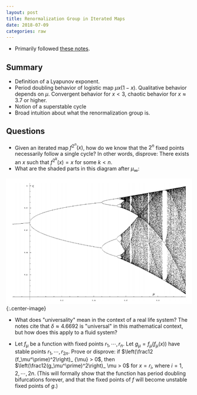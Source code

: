 ```yaml
---
layout: post
title: Renormalization Group in Iterated Maps
date: 2018-07-09
categories: raw
---
```


 * Primarily followed [these notes](https://arxiv.org/pdf/1210.2262.pdf).

## Summary

 * Definition of a Lyapunov exponent. 
 * Period doubling behavior of logistic map $\mu x(1-x)$. Qualitative behavior depends on $\mu$. Convergent behavior for $x<3$, chaotic behavior for $x \approx 3.7$ or higher.
 * Notion of a superstable cycle
 * Broad intuition about what the renormalization group is.

## Questions

 * Given an iterated map $f^{2^n}(x)$, how do we know that the $2^n$ fixed points necessarily follow a single cycle? In other words, disprove: There exists an $x$ such that $f^{2^k}(x) = x$ for some $k <  n$.
 * What are the shaded parts in this diagram after $\mu_{\infty}$:

 ![Bifurcations of Logistic Map](/assets/renorm_bifurc.png){:.center-image}

 * What does "universality" mean in the context of a real life system? The notes cite that $\delta \approx 4.6692$ is "universal" in this mathematical context, but how does this apply to a fluid system?

 * Let $f_\mu$ be a function with fixed points $r_1, \cdots, r_{n}$. Let $g_\mu = f_\mu(f_\mu(x))$ have stable points $r_1,\cdots, r_{2n}$. Prove or disprove: if $\left(\frac12 (f_\mu^\prime)^2\right)_ {\mu} > 0$, then $\left(\frac12(g_\mu^\prime)^2\right)_ \mu > 0$ for $x=r_i$, where $i=1,2,\cdots, 2n$. (This will formally show that the function has period doubling bifurcations forever, and that the fixed points of $f$ will become unstable fixed points of $g$.)


<!-- 
 Raw Notes:

 (Page 12): The last two paragraphs on the page confuse me. Also why is mu < 4 (Answer: To make sure that f: [0,1] -> [0,1]
If there are four fixed points of f^4(x), how do we know that they appear in a 4 cycle? Is it just topologically impossible to be two 2-cycles?
Also, why is this 4-cycle attractive? Why not repulsive?
What's all of the shady stuff on the bifurcation diagram after ~3.55ish?
(Remember, the y-axis shows the values of the fixed points)
What are all of the pseudo-lines in the >3.6 area?
Still need to understand what the Lyapunov exponent actually is. I think I'm misunderstanding it. (Do the exercises)
Verify Figure 6.
Exercise 2.1 answers my question about why there's only "one" Lyapunov exponent for the most part. If two functions are pieced together unnaturally, then of course not, but because the Lyapunov exponent ends up being the sum of log(f'(x_n)), and x_n -> stable points. What if there are two stable points naturally, like -x(x-1)(x+2)? (Only holds for the same neighborhood)
Wait how is a Lyapunov exponent defined for a cycle/periodic behavior?

Not clear why superstable orbits ~ when Figure 6 goes to -infty. Namely, show that gamma(mu) = -infty iff (F^n)'(x)=0

Universality
-------------

Would really like to understand the story of how universality of delta applies to turbulence or something real

[Meta: I like the writing style of this. It shows the cool parts, and then talks about the assumptions made ("we are not going to talk about how regular it needs to be"). Math textbooks often present in the other order.]

2.5: Why don't we have maps with 2^n periodic points decompose into two separate cycles? (Probably some kind of topological/algebraic argument)
2.6: Found this: http://csc.ucdavis.edu/~chaos/courses/ncaso/Readings/ch2.pdf

RG Introduction
------------------
When are the conditions 3.4 true? What are the assumptions being made?
	What if the function isn't even?
	Unpack the quadratic tip assumption
	Why is a<b needed?
Why is function space U an infinite dimensional space?
Shouldn't it be mapping 2^{n-1} to 2^{n} periods?
	No: Consider the fixed points x1 ... x_{2^n}. Then f(f(x_i)) = x_{i+2}, so the period is 2^{n-1}
Exercise: try mapping the logistic map and plotting it to see what happens
Still lacking a bit of intuition about superstable maps: Why do we care about these specifically?

May be worth looking at Feigenbaum's original work. [18] was recommended. -->



